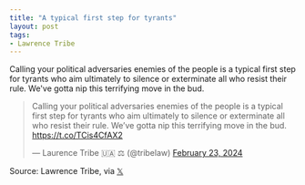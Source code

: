 ```yaml
---
title: "A typical first step for tyrants"
layout: post
tags:
- Lawrence Tribe
---
```


Calling your political adversaries enemies of the people is a typical first step for tyrants who aim ultimately to silence or exterminate all who resist their rule. We've gotta nip this terrifying move in the bud.

<blockquote class="twitter-tweet"><p lang="en" dir="ltr">Calling your political adversaries enemies of the people is a typical first step for tyrants who aim ultimately to silence or exterminate all who resist their rule. We’ve gotta nip this terrifying move in the bud. <a href="https://t.co/TCis4CfAX2">https://t.co/TCis4CfAX2</a></p>&mdash; Laurence Tribe 🇺🇦 ⚖️ (@tribelaw) <a href="https://twitter.com/tribelaw/status/1761048957499707866?ref_src=twsrc%5Etfw">February 23, 2024</a></blockquote> <script async src="https://platform.twitter.com/widgets.js" charset="utf-8"></script>

Source: Lawrence Tribe, via [𝕏](https://x.com)
